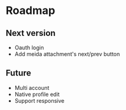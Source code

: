 # Roadmap

## Next version
- Oauth login
- Add meida attachment's next/prev button

## Future
- Multi account
- Native profile edit
- Support responsive
